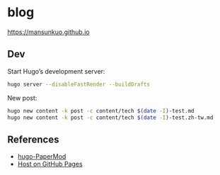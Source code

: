 # blog
https://mansunkuo.github.io

## Dev
Start Hugo’s development server:
```bash
hugo server --disableFastRender --buildDrafts
```

New post:
```bash
hugo new content -k post -c content/tech $(date -I)-test.md
hugo new content -k post -c content/tech $(date -I)-test.zh-tw.md
```

## References
- [hugo-PaperMod](https://github.com/adityatelange/hugo-PaperMod)
- [Host on GitHub Pages](https://gohugo.io/hosting-and-deployment/hosting-on-github/)
